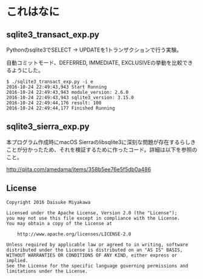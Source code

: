 # これはなに

## sqlite3_transact_exp.py

Pythonのsqlite3でSELECT -> UPDATEを1トランザクションで行う実験。

自動コミットモード、DEFERRED, IMMEDIATE, EXCLUSIVEの挙動を比較できるようにした。

```
$ ./sqlite3_transact_exp.py -i e
2016-10-24 22:49:43,943 Start Running
2016-10-24 22:49:43,943 module_version: 2.6.0
2016-10-24 22:49:43,943 sqlite3_version: 3.15.0
2016-10-24 22:49:44,176 result: 100
2016-10-24 22:49:44,177 Finished Running
```

## sqlite3_sierra_exp.py

本プログラム作成時にmacOS Sierraのlibsqlite3に深刻な問題が存在するらしきことが分かったため、それを検証するために作ったコード。詳細は以下を参照のこと。

http://qiita.com/amedama/items/358b5ee76e5f5db0a486

## License

```
Copyright 2016 Daisuke Miyakawa

Licensed under the Apache License, Version 2.0 (the "License");
you may not use this file except in compliance with the License.
You may obtain a copy of the License at

    http://www.apache.org/licenses/LICENSE-2.0

Unless required by applicable law or agreed to in writing, software
distributed under the License is distributed on an "AS IS" BASIS,
WITHOUT WARRANTIES OR CONDITIONS OF ANY KIND, either express or implied.
See the License for the specific language governing permissions and
limitations under the License.
```
